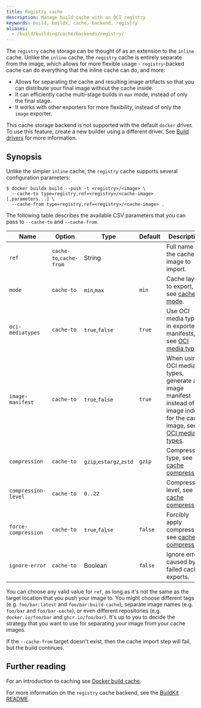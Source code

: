 ```yaml
---
title: Registry cache
description: Manage build cache with an OCI registry
keywords: build, buildx, cache, backend, registry
aliases:
  - /build/building/cache/backends/registry/
---
```


The `registry` cache storage can be thought of as an extension to the `inline`
cache. Unlike the `inline` cache, the `registry` cache is entirely separate from
the image, which allows for more flexible usage - `registry`-backed cache can do
everything that the inline cache can do, and more:

- Allows for separating the cache and resulting image artifacts so that you can
  distribute your final image without the cache inside.
- It can efficiently cache multi-stage builds in `max` mode, instead of only the
  final stage.
- It works with other exporters for more flexibility, instead of only the
  `image` exporter.

This cache storage backend is not supported with the default `docker` driver.
To use this feature, create a new builder using a different driver. See
[Build drivers](/manuals/build/builders/drivers/_index.md) for more information.

## Synopsis

Unlike the simpler `inline` cache, the `registry` cache supports several
configuration parameters:

```console
$ docker buildx build --push -t <registry>/<image> \
  --cache-to type=registry,ref=<registry>/<cache-image>[,parameters...] \
  --cache-from type=registry,ref=<registry>/<cache-image> .
```

The following table describes the available CSV parameters that you can pass to
`--cache-to` and `--cache-from`.

| Name                | Option                  | Type                    | Default | Description                                                                                                                     |
|---------------------|-------------------------|-------------------------|---------|---------------------------------------------------------------------------------------------------------------------------------|
| `ref`               | `cache-to`,`cache-from` | String                  |         | Full name of the cache image to import.                                                                                         |
| `mode`              | `cache-to`              | `min`,`max`             | `min`   | Cache layers to export, see [cache mode][1].                                                                                    |
| `oci-mediatypes`    | `cache-to`              | `true`,`false`          | `true`  | Use OCI media types in exported manifests, see [OCI media types][2].                                                            |
| `image-manifest`    | `cache-to`              | `true`,`false`          | `true`  | When using OCI media types, generate an image manifest instead of an image index for the cache image, see [OCI media types][2]. |
| `compression`       | `cache-to`              | `gzip`,`estargz`,`zstd` | `gzip`  | Compression type, see [cache compression][3].                                                                                   |
| `compression-level` | `cache-to`              | `0..22`                 |         | Compression level, see [cache compression][3].                                                                                  |
| `force-compression` | `cache-to`              | `true`,`false`          | `false` | Forcibly apply compression, see [cache compression][3].                                                                         |
| `ignore-error`      | `cache-to`              | Boolean                 | `false` | Ignore errors caused by failed cache exports.                                                                                   |

[1]: _index.md#cache-mode
[2]: _index.md#oci-media-types
[3]: _index.md#cache-compression

You can choose any valid value for `ref`, as long as it's not the same as the
target location that you push your image to. You might choose different tags
(e.g. `foo/bar:latest` and `foo/bar:build-cache`), separate image names (e.g.
`foo/bar` and `foo/bar-cache`), or even different repositories (e.g.
`docker.io/foo/bar` and `ghcr.io/foo/bar`). It's up to you to decide the
strategy that you want to use for separating your image from your cache images.

If the `--cache-from` target doesn't exist, then the cache import step will
fail, but the build continues.

## Further reading

For an introduction to caching see [Docker build cache](../_index.md).

For more information on the `registry` cache backend, see the
[BuildKit README](https://github.com/moby/buildkit#registry-push-image-and-cache-separately).
